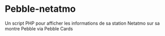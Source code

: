 Pebble-netatmo
==============

Un script PHP pour afficher les informations de sa station Netatmo sur sa montre Pebble via Pebble Cards
